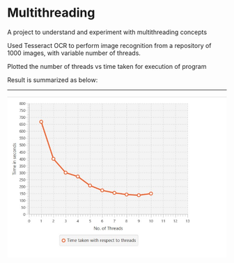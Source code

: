 # Multithreading

A project to understand and experiment with multithreading concepts

Used Tesseract OCR to perform image recognition from a repository of 1000 images, with variable number of threads.

Plotted the number of threads vs time taken for execution of program

Result is summarized as below:
<hr/>
<img src="https://github.com/SanyamGoyal401/Multithreading/blob/main/Results.jpg" alt="result"/>
